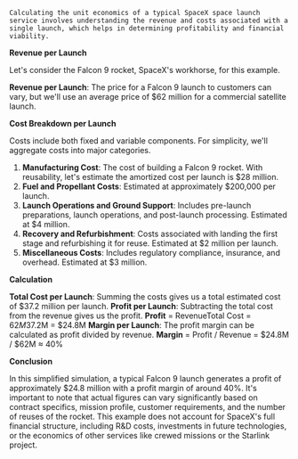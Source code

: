     Calculating the unit economics of a typical SpaceX space launch service involves understanding the revenue and costs associated with a single launch, which helps in determining profitability and financial viability.

**Revenue per Launch**

Let's consider the Falcon 9 rocket, SpaceX's workhorse, for this example.

**Revenue per Launch**: The price for a Falcon 9 launch to customers can vary, but we'll use an average price of $62 million for a commercial satellite launch.

**Cost Breakdown per Launch**

Costs include both fixed and variable components. For simplicity, we'll aggregate costs into major categories.
1. **Manufacturing Cost**: The cost of building a Falcon 9 rocket. With reusability, let's estimate the amortized cost per launch is $28 million.
2. **Fuel and Propellant Costs**: Estimated at approximately $200,000 per launch.
3. **Launch Operations and Ground Support**: Includes pre-launch preparations, launch operations, and post-launch processing. Estimated at $4 million.
4. **Recovery and Refurbishment**: Costs associated with landing the first stage and refurbishing it for reuse. Estimated at $2 million per launch.
5. **Miscellaneous Costs**: Includes regulatory compliance, insurance, and overhead. Estimated at $3 million.

**Calculation**

**Total Cost per Launch**: Summing the costs gives us a total estimated cost of $37.2 million per launch.
**Profit per Launch**: Subtracting the total cost from the revenue gives us the profit.
**Profit** = RevenueTotal Cost = $62M$37.2M = $24.8M
**Margin per Launch**: The profit margin can be calculated as profit divided by revenue.
**Margin** = Profit / Revenue = $24.8M / $62M ≈ 40%

**Conclusion**

In this simplified simulation, a typical Falcon 9 launch generates a profit of approximately $24.8 million with a profit margin of around 40%. It's important to note that actual figures can vary significantly based on contract specifics, mission profile, customer requirements, and the number of reuses of the rocket. This example does not account for SpaceX's full financial structure, including R&D costs, investments in future technologies, or the economics of other services like crewed missions or the Starlink project.


